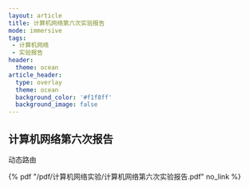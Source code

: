 ```yaml
---
layout: article
title: 计算机网络第六次实验报告
mode: immersive
tags:
 - 计算机网络
 - 实验报告
header:
  theme: ocean
article_header:
  type: overlay
  theme: ocean
  background_color: '#f1f8ff'
  background_image: false
---
```


## 计算机网络第六次报告

动态路由

 {% pdf "/pdf/计算机网络实验/计算机网络第六次实验报告.pdf" no_link %}